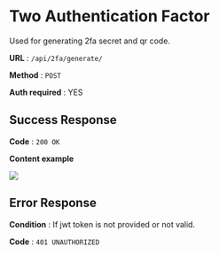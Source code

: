 # Two Authentication Factor

Used for generating 2fa secret and qr code.

**URL** : `/api/2fa/generate/`

**Method** : `POST`

**Auth required** : YES

## Success Response

**Code** : `200 OK`

**Content example**

![](https://i.stack.imgur.com/UmS6X.png)

## Error Response

**Condition** : If jwt token is not provided or not valid.

**Code** : `401 UNAUTHORIZED`